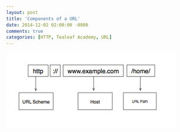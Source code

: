 ```yaml
---
layout: post
title: 'Components of a URL'
date: 2014-12-02 02:00:00 -0800
comments: true
categories: [HTTP, Tealeaf Academy, URL]
---
```


![Components of a URL](/assets/images/url_components.png)

